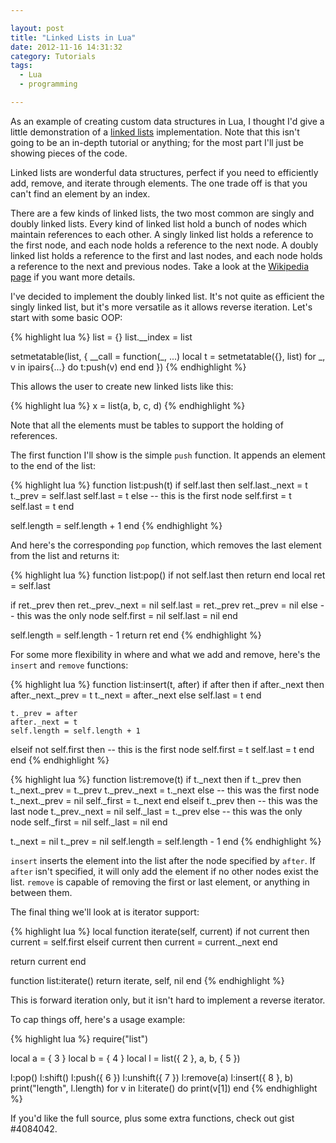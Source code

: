 ```yaml
---

layout: post
title: "Linked Lists in Lua"
date: 2012-11-16 14:31:32
category: Tutorials
tags:
  - Lua
  - programming

---
```


As an example of creating custom data structures in Lua, I thought I'd give a little demonstration of a [linked lists](http://en.wikipedia.org/wiki/Linked_list) implementation. Note that this isn't going to be an in-depth tutorial or anything; for the most part I'll just be showing pieces of the code.

Linked lists are wonderful data structures, perfect if you need to efficiently add, remove, and iterate through elements. The one trade off is that you can't find an element by an index.

There are a few kinds of linked lists, the two most common are singly and doubly linked lists. Every kind of linked list hold a bunch of nodes which maintain references to each other. A singly linked list holds a reference to the first node, and each node holds a reference to the next node. A doubly linked list holds a reference to the first and last nodes, and each node holds a reference to the next and previous nodes. Take a look at the [Wikipedia page](http://en.wikipedia.org/wiki/Linked_list) if you want more details.

I've decided to implement the doubly linked list. It's not quite as efficient the singly linked list, but it's more versatile as it allows reverse iteration. Let's start with some basic OOP:

{% highlight lua %}
list = {}
list.__index = list

setmetatable(list, { __call = function(_, ...)
  local t = setmetatable({}, list)
  for _, v in ipairs{...} do t:push(v) end
end })
{% endhighlight %}

This allows the user to create new linked lists like this:

{% highlight lua %}
x = list(a, b, c, d)
{% endhighlight %}

Note that all the elements must be tables to support the holding of references.

The first function I'll show is the simple `push` function. It appends an element to the end of the list:

{% highlight lua %}
function list:push(t)
  if self.last then
    self.last._next = t
    t._prev = self.last
    self.last = t
  else
    -- this is the first node
    self.first = t
    self.last = t
  end
  
  self.length = self.length + 1
end
{% endhighlight %}

And here's the corresponding `pop` function, which removes the last element from the list and returns it:

{% highlight lua %}
function list:pop()
  if not self.last then return end
  local ret = self.last
  
  if ret._prev then
    ret._prev._next = nil
    self.last = ret._prev
    ret._prev = nil
  else
    -- this was the only node
    self.first = nil
    self.last = nil
  end
  
  self.length = self.length - 1
  return ret
end
{% endhighlight %}

For some more flexibility in where and what we add and remove, here's the `insert` and `remove` functions:

{% highlight lua %}
function list:insert(t, after)
  if after then
    if after._next then
      after._next._prev = t
      t._next = after._next
    else
      self.last = t
    end
    
    t._prev = after    
    after._next = t
    self.length = self.length + 1
  elseif not self.first then
    -- this is the first node
    self.first = t
    self.last = t
  end
end
{% endhighlight %}

{% highlight lua %}
function list:remove(t)
  if t._next then
    if t._prev then
      t._next._prev = t._prev
      t._prev._next = t._next
    else
      -- this was the first node
      t._next._prev = nil
      self._first = t._next
    end
  elseif t._prev then
    -- this was the last node
    t._prev._next = nil
    self._last = t._prev
  else
    -- this was the only node
    self._first = nil
    self._last = nil
  end

  t._next = nil
  t._prev = nil
  self.length = self.length - 1
end
{% endhighlight %}

`insert` inserts the element into the list after the node specified by `after`. If `after` isn't specified, it will only add the element if no other nodes exist the list. `remove` is capable of removing the first or last element, or anything in between them.

The final thing we'll look at is iterator support:

{% highlight lua %}
local function iterate(self, current)
  if not current then
    current = self.first
  elseif current then
    current = current._next
  end
  
  return current
end

function list:iterate()
  return iterate, self, nil
end
{% endhighlight %}

This is forward iteration only, but it isn't hard to implement a reverse iterator.

To cap things off, here's a usage example:

{% highlight lua %}
require("list")

local a = { 3 }
local b = { 4 }
local l = list({ 2 }, a, b, { 5 })

l:pop()
l:shift()
l:push({ 6 })
l:unshift({ 7 })
l:remove(a)
l:insert({ 8 }, b)
print("length", l.length)
for v in l:iterate() do print(v[1]) end
{% endhighlight %}

If you'd like the full source, plus some extra functions, check out gist #4084042.
